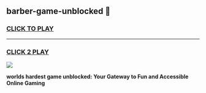 
## barber-game-unblocked 👋
<h3>
<a href="https://premium.freeplayer.one?title=barber-game-unblocked&ref=14F">CLICK TO PLAY</a></h3>
<hr>

<h3>
<a href="https://premium.freeplayer.one?title=barber-game-unblocked&ref=14F">CLICK 2 PLAY</a>
  
</h3>

<a href="https://premium.freeplayer.one?title=barber-game-unblocked&ref=12F/"><img src="https://clearcache.store/games.png"></a>


**worlds hardest game unblocked: Your Gateway to Fun and Accessible Online Gaming**
